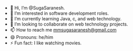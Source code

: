 - 👋 Hi, I’m @SugaSaranesh.
- 👀 I’m interested in software development roles.
- 🌱 I’m currently learning Java, c, and web technology.
- 💞️ I’m looking to collaborate on web technology projects.
- 📫 How to reach me mmsugasaranesh@gmail.com
- 😄 Pronouns: he/him
- ⚡ Fun fact:  I like watching movies.


